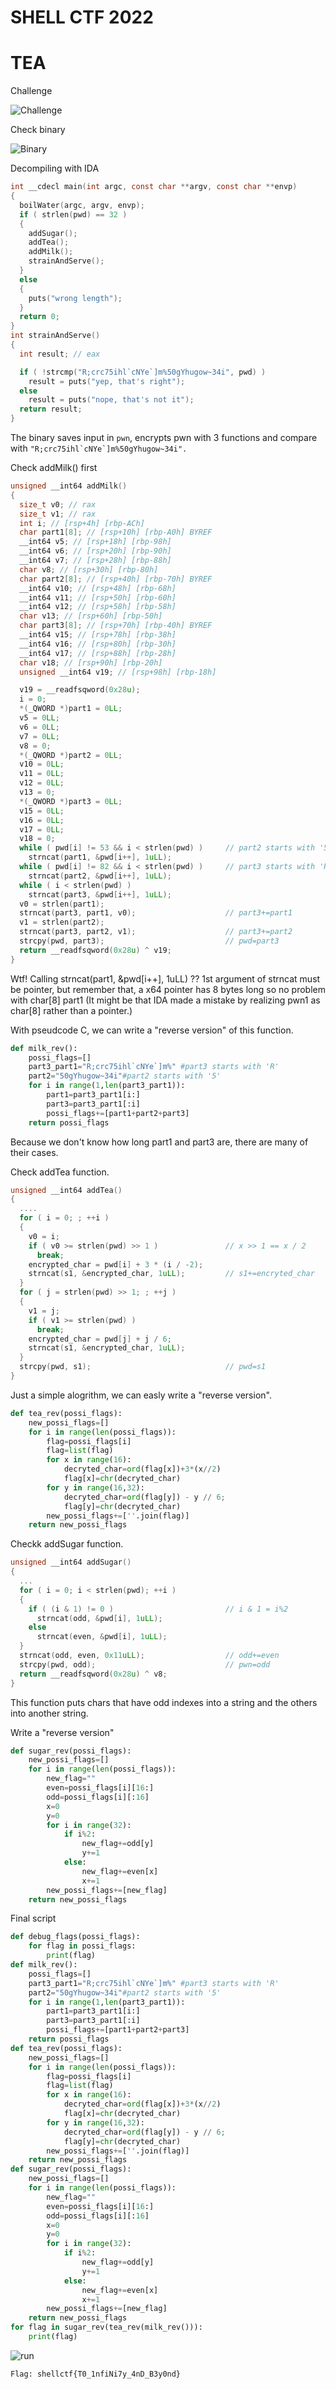 # SHELL CTF 2022

# TEA

Challenge

![Challenge](https://raw.githubusercontent.com/ngovinhhuy/CTF_bullshit_stuffs/main/shellctf_2022/rev/tea/image/Screenshot_2022-08-15_01-04-51.png)

Check binary

![Binary](https://github.com/ngovinhhuy/CTF_bullshit_stuffs/blob/main/shellctf_2022/rev/tea/image/Screenshot_2022-08-15_01-05-55.png?raw=true)

Decompiling with IDA

```C
int __cdecl main(int argc, const char **argv, const char **envp)
{
  boilWater(argc, argv, envp);
  if ( strlen(pwd) == 32 )
  {
    addSugar();
    addTea();
    addMilk();
    strainAndServe();
  }
  else
  {
    puts("wrong length");
  }
  return 0;
}
int strainAndServe()
{
  int result; // eax

  if ( !strcmp("R;crc75ihl`cNYe`]m%50gYhugow~34i", pwd) )
    result = puts("yep, that's right");
  else
    result = puts("nope, that's not it");
  return result;
}
```
The binary saves input in `pwn`, encrypts pwn with 3 functions and compare with ``"R;crc75ihl`cNYe`]m%50gYhugow~34i".``

Check addMilk() first

```C
unsigned __int64 addMilk()
{
  size_t v0; // rax
  size_t v1; // rax
  int i; // [rsp+4h] [rbp-ACh]
  char part1[8]; // [rsp+10h] [rbp-A0h] BYREF
  __int64 v5; // [rsp+18h] [rbp-98h]
  __int64 v6; // [rsp+20h] [rbp-90h]
  __int64 v7; // [rsp+28h] [rbp-88h]
  char v8; // [rsp+30h] [rbp-80h]
  char part2[8]; // [rsp+40h] [rbp-70h] BYREF
  __int64 v10; // [rsp+48h] [rbp-68h]
  __int64 v11; // [rsp+50h] [rbp-60h]
  __int64 v12; // [rsp+58h] [rbp-58h]
  char v13; // [rsp+60h] [rbp-50h]
  char part3[8]; // [rsp+70h] [rbp-40h] BYREF
  __int64 v15; // [rsp+78h] [rbp-38h]
  __int64 v16; // [rsp+80h] [rbp-30h]
  __int64 v17; // [rsp+88h] [rbp-28h]
  char v18; // [rsp+90h] [rbp-20h]
  unsigned __int64 v19; // [rsp+98h] [rbp-18h]

  v19 = __readfsqword(0x28u);
  i = 0;
  *(_QWORD *)part1 = 0LL;
  v5 = 0LL;
  v6 = 0LL;
  v7 = 0LL;
  v8 = 0;
  *(_QWORD *)part2 = 0LL;
  v10 = 0LL;
  v11 = 0LL;
  v12 = 0LL;
  v13 = 0;
  *(_QWORD *)part3 = 0LL;
  v15 = 0LL;
  v16 = 0LL;
  v17 = 0LL;
  v18 = 0;
  while ( pwd[i] != 53 && i < strlen(pwd) )     // part2 starts with '5'
    strncat(part1, &pwd[i++], 1uLL);
  while ( pwd[i] != 82 && i < strlen(pwd) )     // part3 starts with 'R'
    strncat(part2, &pwd[i++], 1uLL);
  while ( i < strlen(pwd) )
    strncat(part3, &pwd[i++], 1uLL);
  v0 = strlen(part1);
  strncat(part3, part1, v0);                    // part3+=part1
  v1 = strlen(part2);
  strncat(part3, part2, v1);                    // part3+=part2
  strcpy(pwd, part3);                           // pwd=part3
  return __readfsqword(0x28u) ^ v19;
}
```
Wtf! Calling strncat(part1, &pwd[i++], 1uLL) ?? 1st argument of strncat must be pointer, but remember that, a x64 pointer has 8 bytes long so no problem with char[8] part1 (It might be that IDA made a mistake by realizing pwn1 as char[8] rather than a pointer.)

With pseudcode C, we can write a "reverse version" of this function.

```py
def milk_rev():
    possi_flags=[]
    part3_part1="R;crc75ihl`cNYe`]m%" #part3 starts with 'R'
    part2="50gYhugow~34i"#part2 starts with '5'
    for i in range(1,len(part3_part1)):
        part1=part3_part1[i:]
        part3=part3_part1[:i]
        possi_flags+=[part1+part2+part3]
    return possi_flags
```
Because we don't know how long part1 and part3 are, there are many of their cases.

Check addTea function.
```C
unsigned __int64 addTea()
{
  ....
  for ( i = 0; ; ++i )
  {
    v0 = i;
    if ( v0 >= strlen(pwd) >> 1 )               // x >> 1 == x / 2
      break;
    encrypted_char = pwd[i] + 3 * (i / -2);
    strncat(s1, &encrypted_char, 1uLL);         // s1+=encryted_char
  }
  for ( j = strlen(pwd) >> 1; ; ++j )
  {
    v1 = j;
    if ( v1 >= strlen(pwd) )
      break;
    encrypted_char = pwd[j] + j / 6;
    strncat(s1, &encrypted_char, 1uLL);
  }
  strcpy(pwd, s1);                              // pwd=s1
}
```
Just a simple alogrithm, we can easly write a "reverse version".

```py
def tea_rev(possi_flags):
    new_possi_flags=[]
    for i in range(len(possi_flags)):
        flag=possi_flags[i]
        flag=list(flag)
        for x in range(16):
            decryted_char=ord(flag[x])+3*(x//2)
            flag[x]=chr(decryted_char)
        for y in range(16,32):
            decryted_char=ord(flag[y]) - y // 6;
            flag[y]=chr(decryted_char)
        new_possi_flags+=[''.join(flag)]
    return new_possi_flags
```
Checkk addSugar function.
```C
unsigned __int64 addSugar()
{
  ...
  for ( i = 0; i < strlen(pwd); ++i )
  {
    if ( (i & 1) != 0 )                         // i & 1 = i%2
      strncat(odd, &pwd[i], 1uLL);
    else
      strncat(even, &pwd[i], 1uLL);
  }
  strncat(odd, even, 0x11uLL);                  // odd+=even
  strcpy(pwd, odd);                             // pwn=odd
  return __readfsqword(0x28u) ^ v8;
}
```
This function puts chars that have odd indexes into a string and the others into another string.

Write a "reverse version"

```py
def sugar_rev(possi_flags):
    new_possi_flags=[]
    for i in range(len(possi_flags)):
        new_flag=""
        even=possi_flags[i][16:]
        odd=possi_flags[i][:16]
        x=0
        y=0
        for i in range(32):
            if i%2:
                new_flag+=odd[y]
                y+=1
            else:
                new_flag+=even[x]
                x+=1
        new_possi_flags+=[new_flag]
    return new_possi_flags
```
Final script
```py
def debug_flags(possi_flags):
    for flag in possi_flags:
        print(flag)
def milk_rev():
    possi_flags=[]
    part3_part1="R;crc75ihl`cNYe`]m%" #part3 starts with 'R'
    part2="50gYhugow~34i"#part2 starts with '5'
    for i in range(1,len(part3_part1)):
        part1=part3_part1[i:]
        part3=part3_part1[:i]
        possi_flags+=[part1+part2+part3]
    return possi_flags
def tea_rev(possi_flags):
    new_possi_flags=[]
    for i in range(len(possi_flags)):
        flag=possi_flags[i]
        flag=list(flag)
        for x in range(16):
            decryted_char=ord(flag[x])+3*(x//2)
            flag[x]=chr(decryted_char)
        for y in range(16,32):
            decryted_char=ord(flag[y]) - y // 6;
            flag[y]=chr(decryted_char)
        new_possi_flags+=[''.join(flag)]
    return new_possi_flags
def sugar_rev(possi_flags):
    new_possi_flags=[]
    for i in range(len(possi_flags)):
        new_flag=""
        even=possi_flags[i][16:]
        odd=possi_flags[i][:16]
        x=0
        y=0
        for i in range(32):
            if i%2:
                new_flag+=odd[y]
                y+=1
            else:
                new_flag+=even[x]
                x+=1
        new_possi_flags+=[new_flag]
    return new_possi_flags
for flag in sugar_rev(tea_rev(milk_rev())):
    print(flag)
```
![run](https://github.com/ngovinhhuy/CTF_bullshit_stuffs/blob/main/shellctf_2022/rev/tea/image/Screenshot_2022-08-15_01-50-24.png?raw=true)

`Flag: shellctf{T0_1nfiNi7y_4nD_B3y0nd}`
